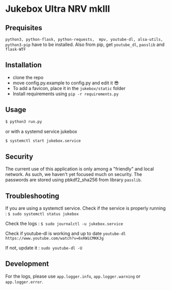 # Jukebox Ultra NRV mkIII

## Prequisites
`python3, python-flask, python-requests,  mpv, youtube-dl, alsa-utils,
python3-pip` have to be installed.
Also from pip, get `youtube_dl`, `passlib` and `flask-WTF`

## Installation

 - clone the repo
 - move config.py.example to config.py and edit it 😎
 - To add a favicon, place it in the `jukebox/static` folder
 - Install requirements using `pip -r requirements.py`

## Usage

```bash
$ python3 run.py
```

or with a systemd service jukebox

```bash
$ systemctl start jukebox.service
```

## Security

The current use of this application is only among a "friendly" and local network.
As such, we haven't yet focused much on security.
The passwords are stored using pbkdf2_sha256 from library `passlib`.

## Troubleshooting

If you are using a systemctl service.
Check if the service is properly running :
 `$ sudo systemctl status jukebox`
 
Check the logs :
 `$ sudo journalctl -u jukebox.service`
 
Check if youtube-dl is working and up to date
 `youtube-dl https://www.youtube.com/watch?v=6xKWiCMKKJg`

If not, update it : `sudo youtube-dl -U`


## Development

For the logs, please use `app.logger.info`, `app.logger.warning` or `app.logger.error`.
